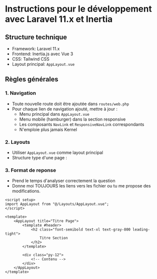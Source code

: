 # Instructions pour le développement avec Laravel 11.x et Inertia

## Structure technique

-   Framework: Laravel 11.x
-   Frontend: Inertia.js avec Vue 3
-   CSS: Tailwind CSS
-   Layout principal: `AppLayout.vue`

## Règles générales

### 1. Navigation

-   Toute nouvelle route doit être ajoutée dans `routes/web.php`
-   Pour chaque lien de navigation ajouté, mettre à jour :
    -   Menu principal dans `AppLayout.vue`
    -   Menu mobile (hamburger) dans la section responsive
    -   Les composants `NavLink` et `ResponsiveNavLink` correspondants
    -   N'emploie plus jamais Kernel

### 2. Layouts

-   Utiliser `AppLayout.vue` comme layout principal
-   Structure type d'une page :

### 3. Format de reponse

-   Prend le temps d'analyser correctement la question
-   Donne moi TOUJOURS les liens vers les fichier ou tu me propose des modifications.

```vue
<script setup>
import AppLayout from "@/Layouts/AppLayout.vue";
</script>

<template>
    <AppLayout title="Titre Page">
        <template #header>
            <h2 class="font-semibold text-xl text-gray-800 leading-tight">
                Titre Section
            </h2>
        </template>

        <div class="py-12">
            <!-- Contenu -->
        </div>
    </AppLayout>
</template>
```
